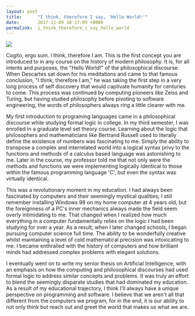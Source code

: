```yaml
---
layout: post
title:      "I think, therefore I say, 'Hello World!'"
date:       2017-11-09 18:17:09 +0000
permalink:  i_think_therefore_i_say_hello_world
---
```


![](https://www.brainyquote.com/photos_tr/en/r/renedescartes/122849/renedescartes1-2x.jpg)


Cogito, ergo sum. I think, therefore I am. This is the first concept you are introduced to in any course on the history of modern philosophy. It is, for all intents and purposes, the "Hello World!" of the philosophical discourse. When Descartes sat down for his meditations and came to that famous conclusion, "I think; therefore I am," he was taking the first step in a very long process of self discovery that would captivate humanity for centuries to come. This process was continued by computing pioneers like Zeiss and Turing, but having studied philosophy before pivoting to software engineering, the words of philosophers always ring a little clearer with me.

My first introduction to programing languages came in a philosophical discourse while studying formal logic in college. In my third semester, I was enrolled in a graduate level set theory course. Learning about the logic that philosophers and mathematicians like Bertrand Russell used to literally define the existence of numbers was fascinating to me. Simply the ability to transpose a complex and interrelated world into a logical syntax privy to the functions and methods of a calculus based language was astonishing to me. Later in the course, my professor told me that not only were the methods and functions we were implementing logically identical to those within the famous programming language 'C', but even the syntax was virtually identical.

This was a revolutionary moment in my education. I had always been fascinated by computers and their seemingly mystical qualities; I still remember installing Windows 98 on my home computer at 4 years old, but the foreignness of a PC's inner mechanics always made the field seem overly intimidating to me. That changed when I realized how much everything in a computer fundamentally relies on the logic I had been studying for over a year. As a result, when I later changed schools, I began pursuing computer science full time. The ability to be wonderfully creative whilst maintaining a level of cold mathematical precision was intoxicating to me. I became enthralled with the history of computers and how brilliant minds had addressed complex problems with elegant solutions. 

I eventually went on to write my senior thesis on Artificial Intelligence, with an emphasis on how the computing and philosophical discourses had used formal logic to address similar concepts and problems. It was truly an effort to blend the seemingly disparate studies that had dominated my education. As a result of my educational trajectory, I think I'll always have a unique perspective on programming and software. I believe that we aren't all that different from the computers we program, for in the end, it is our ability to not only think but reach out and greet the world that makes us what we are.

